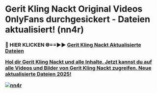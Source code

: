 # Gerit Kling Nackt Original Videos 0nlyFans durchgesickert - Dateien aktualisiert! (nn4r)

<h3>🔴 HIER KLICKEN 🌐==►► <a href="https://tinyurl.com/h6vf6nb8" rel="nofollow">Gerit Kling Nackt Aktualisierte Dateien

Hol dir Gerit Kling Nackt und alle Inhalte. Jetzt kannst du auf alle Videos und Bilder von Gerit Kling Nackt zugreifen. Neue aktualisierte Dateien 2025!

[![nn4r](https://i.imgur.com/sD4kR3V.gif)](https://tinyurl.com/h6vf6nb8)
